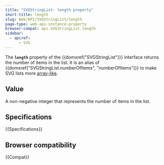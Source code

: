 ```yaml
---
title: "SVGStringList: length property"
short-title: length
slug: Web/API/SVGStringList/length
page-type: web-api-instance-property
browser-compat: api.SVGStringList.length
sidebar:
  - apiref:
      - SVG
---
```


The **`length`** property of the {{domxref("SVGStringList")}} interface returns the number of items in the list. It is an alias of {{domxref("SVGStringList.numberOfItems", "numberOfItems")}} to make SVG lists more [array-like](/en-US/docs/Web/JavaScript/Reference/Global_Objects/Array#array-like_objects).

## Value

A non-negative integer that represents the number of items in the list.

## Specifications

{{Specifications}}

## Browser compatibility

{{Compat}}
